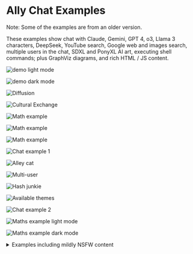 # Ally Chat Examples

Note: Some of the examples are from an older version.

These examples show chat with Claude, Gemini, GPT 4, o3, Llama 3 characters, DeepSeek, YouTube search, Google web and images search, multiple users in the chat, SDXL and PonyXL AI art, executing shell commands; plus GraphViz diagrams, and rich HTML / JS content.

![demo light mode](demo-light.png)

![demo dark mode](demo-dark.png)

![Diffusion](diffusion.png)

![Cultural Exchange](exchange.png)

![Math example](models.png)

![Math example](photos.png)

![Math example](math.png)

![Chat example 1](ally_chat_0.png)

![Alley cat](alley-cat.png)

![Multi-user](ally1.png)

![Hash junkie](hashjunkie.png)

![Available themes](themes.jpg)

![Chat example 2](ally_chat_1.png)

![Maths example light mode](math-light-mode.png)

![Maths example dark mode](math-dark-mode.png)

<details>
<summary>Examples including mildly NSFW content</summary>

![not really violence](violence.png)

![Chat example 3](ally_chat_2.png)

![Chat example 4](ally_chat_3.png)
</details>
